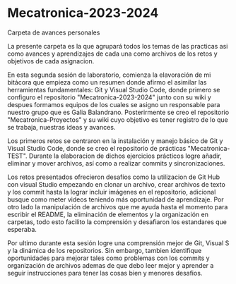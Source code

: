 # Mecatronica-2023-2024
Carpeta de avances personales

La presente carpeta es la que agrupará todos los temas de las practicas asi como avances y aprendizajes de cada una 
como archivos de los retos y objetivos de cada asignacion.

En esta segunda sesión de laboratorio, comienza la elavoración de mi bitácora que empieza como un resumen donde afirmo el asimilar las herramientas fundamentales: Git y Visual Studio Code, donde primero se configuro el repositorio "Mecatronica-2023-2024" junto con su wiki y despues formamos equipos de los cuales se asigno un responsable para nuestro grupo que es Galia Balandrano. Posterirmente se creo el repositorio "Mecatronica-Proyectos" y su wiki cuyo objetivo es tener registro de lo que se trabaja, nuestras ideas y avances.

Los primeros retos se centraron en la instalación y manejo básico de Git y Visual Studio Code, donde se creo el repositorio de prácticas "Mecatronica-TEST". Durante la elaboracion de dichos ejercicios prácticos logre añadir, eliminar y mover archivos, así como a realizar commits y sincronizaciones.

Los retos presentados ofrecieron desafíos como la utilizacion de Git Hub con visual Studio empezando en clonar un archivo, crear archivos de texto y los commit hasta la lograr incluir imágenes en el repositorio, adicional busque como meter videos teniendo más oportunidad de aprendizaje. Por otro lado la manipulación de archivos que me ayuda hasta el momento para escribir el README, la eliminación de elementos y la organización en carpetas, todo esto facilito la comprensión y desafiaron los estandares que esperaba.

Por ultimo durante esta sesión logre una comprensión mejor de Git, Visual  S y la dinámica de los repositorios. Sin embargo, tambien identifique oportunidades para mejorar tales como problemas con los commits y organización de archivos ademas de que debo leer mejor y aprender a seguir instrucciones para tener las cosas bien y menores desafios.